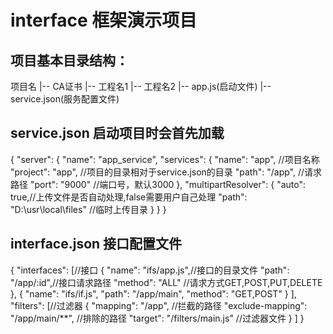# interface 框架演示项目

## 项目基本目录结构：
  项目名
   |-- CA证书
   |-- 工程名1
   |-- 工程名2
   |-- app.js(启动文件)
   |-- service.json(服务配置文件)

## service.json 启动项目时会首先加载
  {
    "server": {
      "name": "app_service",
      "services": {
        "name": "app", //项目名称
        "project": "app", //项目的目录相对于service.json的目录
        "path": "/app", //请求路径
        "port": "9000" //端口号，默认3000
      },
      "multipartResolver": {
        "auto": true,//上传文件是否自动处理,false需要用户自己处理
        "path": "D:\\usr\\local\\files" //临时上传目录
      }
    }
  }

## interface.json 接口配置文件
  {
    "interfaces": [//接口
      {
        "name": "ifs/app.js",//接口的目录文件
        "path": "/app/:id",//接口请求路径
        "method": "ALL" //请求方式GET,POST,PUT,DELETE
      },
      {
        "name": "ifs/if.js",
        "path": "/app/main",
        "method": "GET,POST"
      }
    ],
    "filters": [//过滤器
      {
        "mapping": "/app", //拦截的路径
        "exclude-mapping": "/app/main/**", //排除的路径
        "target": "/filters/main.js" //过滤器文件
      }
    ]
  }